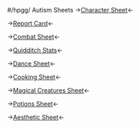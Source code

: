 #/hpgg/ Autism Sheets
->[Character Sheet](https://files.catbox.moe/h9g2ou.png)<-

->[Report Card](https://files.catbox.moe/8ss8wc.jpg)<-

->[Combat Sheet](https://files.catbox.moe/ncejtw.jpg)<-

->[Quidditch Stats](https://files.catbox.moe/6619zl.png)<-

->[Dance Sheet](https://files.catbox.moe/h0w42g.png)<-

->[Cooking Sheet](https://files.catbox.moe/86ui75.jpg)<-

->[Magical Creatures Sheet](https://files.catbox.moe/8qy1ir.png)<-

->[Potions Sheet](https://files.catbox.moe/yr4k5w.png)<-

->[Aesthetic Sheet](https://files.catbox.moe/g26pu0.jpg)<-